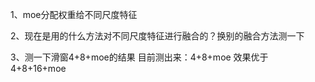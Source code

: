 1、moe分配权重给不同尺度特征


2、现在是用的什么方法对不同尺度特征进行融合的？换别的融合方法测一下


3、测一下滑窗4+8+moe的结果
目前测出来：4+8+moe 效果优于 4+8+16+moe